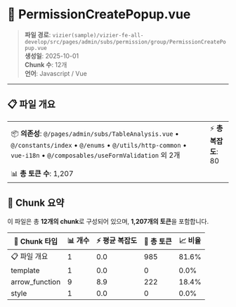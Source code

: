 # 📄 PermissionCreatePopup.vue

> **파일 경로**: `vizier(sample)/vizier-fe-all-develop/src/pages/admin/subs/permission/group/PermissionCreatePopup.vue`  
> **생성일**: 2025-10-01  
> **Chunk 수**: 12개  
> **언어**: Javascript / Vue
---





## 📋 파일 개요

| | |
|--|--|
| 📦 **의존성**: `@/pages/admin/subs/TableAnalysis.vue` • `@/constants/index` • `@/enums` • `@/utils/http-common` • `vue-i18n` • `@/composables/useFormValidation` 외 2개 | ⚡ **총 복잡도**: 80 |
| 📊 **총 토큰 수**: 1,207 |  |






## 🧩 Chunk 요약

이 파일은 총 **12개의 chunk**로 구성되어 있으며, **1,207개의 토큰**을 포함합니다.

| 🧩 Chunk 타입 | 📊 개수 | ⚡ 평균 복잡도 | 📝 총 토큰 | 📈 비율 |
|---------------|--------|-------------|----------|--------|
| 📋 파일 개요 | 1 | 0.0 | 985 | 81.6% |
| template | 1 | 0.0 | 0 | 0.0% |
| arrow_function | 9 | 8.9 | 222 | 18.4% |
| style | 1 | 0.0 | 0 | 0.0% |

